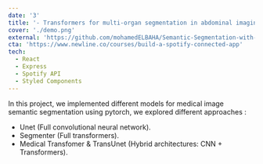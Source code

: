 ```yaml
---
date: '3'
title: '- Transformers for multi-organ segmentation in abdominal imaging'
cover: './demo.png'
external: 'https://github.com/mohamedELBAHA/Semantic-Segmentation-with-Transformer.git'
cta: 'https://www.newline.co/courses/build-a-spotify-connected-app'
tech:
  - React
  - Express
  - Spotify API
  - Styled Components
---
```


In this project, we implemented different models for medical image semantic segmentation using pytorch, we explored different approaches :

- Unet (Full convolutional neural network).
- Segmenter (Full transformers).
- Medical Transfomer & TransUnet (Hybrid architectures: CNN + Transformers).
